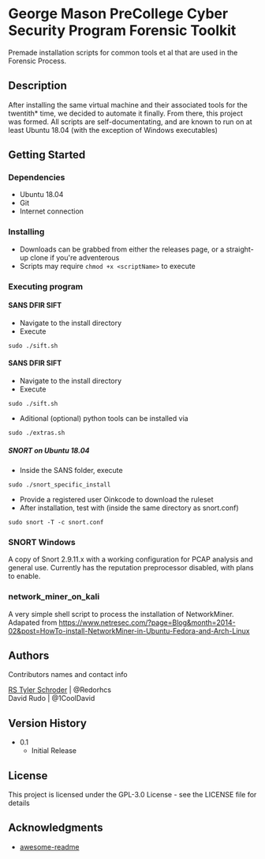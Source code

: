# George Mason PreCollege Cyber Security Program Forensic Toolkit

Premade installation scripts for common tools et al that are used in the Forensic Process.

## Description

After installing the same virtual machine and their associated tools for the twentith* time, we decided to automate it finally. From there, this project was formed. All scripts are self-documentating, and are known to run on at least Ubuntu 18.04 (with the exception of Windows executables)

## Getting Started

### Dependencies

* Ubuntu 18.04
* Git
* Internet connection

### Installing

* Downloads can be grabbed from either the releases page, or a straight-up clone if you're adventerous
* Scripts may require `chmod +x <scriptName>` to execute

### Executing program

#### SANS DFIR SIFT
* Navigate to the install directory
* Execute
```
sudo ./sift.sh
```

#### SANS DFIR SIFT
* Navigate to the install directory
* Execute
```
sudo ./sift.sh
```
* Aditional (optional) python tools can be installed via 
```
sudo ./extras.sh
```

##### SNORT on Ubuntu 18.04
* Inside the SANS folder, execute 
```
sudo ./snort_specific_install
```
* Provide a registered user Oinkcode to download the ruleset
* After installation, test with (inside the same directory as snort.conf)
```
sudo snort -T -c snort.conf
```

### SNORT Windows
A copy of Snort 2.9.11.x with a working configuration for PCAP analysis and general use. Currently has the reputation preprocessor disabled, with plans to enable.

### network_miner_on_kali
A very simple shell script to process the installation of NetworkMiner. Adapated from https://www.netresec.com/?page=Blog&month=2014-02&post=HowTo-install-NetworkMiner-in-Ubuntu-Fedora-and-Arch-Linux

## Authors

Contributors names and contact info

  [RS Tyler Schroder](https://redcoded.com) | @Redorhcs  
  David Rudo | @1CoolDavid

## Version History

* 0.1
    * Initial Release

## License

This project is licensed under the GPL-3.0 License - see the LICENSE file for details

## Acknowledgments

* [awesome-readme](https://github.com/matiassingers/awesome-readme)
